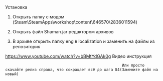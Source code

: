 Установка

1. Открыть папку с модом (Steam\SteamApps\workshop\content\646570\2836011594)

2. Открыть файл Shaman.jar редактором архивов

3. В архиве открыть папку eng в localization и заменить на файлы из репозитория
  
  https://www.youtube.com/watch?v=bBMtYdGAk0g Видео инструкция
  
  
                                                        Или просто скачайте релиз справа, что сокращает всё до шага №1(Замените файл на новый)
